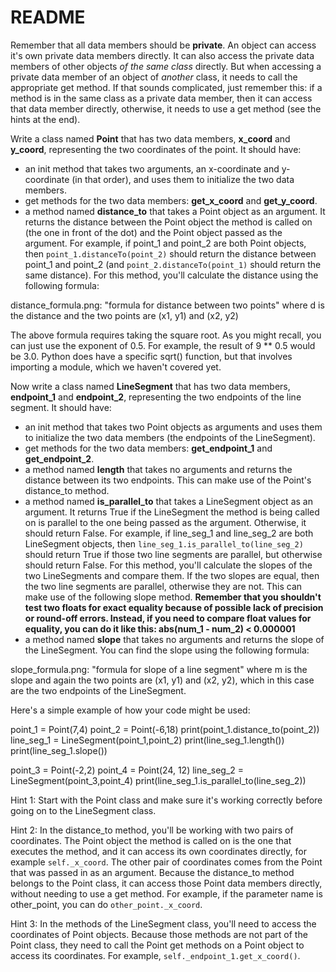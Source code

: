# README

Remember that all data members should be **private**. An object can access it's
own private data members directly. It can also access the private data members
of other objects _of the same class_ directly. But when accessing a private data
member of an object of _another_ class, it needs to call the appropriate get
method. If that sounds complicated, just remember this: if a method is in the
same class as a private data member, then it can access that data member
directly, otherwise, it needs to use a get method (see the hints at the end).

Write a class named **Point** that has two data members, **x_coord** and
**y_coord**, representing the two coordinates of the point. It should have:

- an init method that takes two arguments, an x-coordinate and y-coordinate (in
  that order), and uses them to initialize the two data members.
- get methods for the two data members: **get_x_coord** and **get_y_coord**.
- a method named **distance_to** that takes a Point object as an argument. It
  returns the distance between the Point object the method is called on (the one
  in front of the dot) and the Point object passed as the argument. For example,
  if point_1 and point_2 are both Point objects, then
  `point_1.distanceTo(point_2)` should return the distance between point_1 and
  point_2 (and `point_2.distanceTo(point_1)` should return the same distance).
  For this method, you'll calculate the distance using the following formula:

distance_formula.png: "formula for distance between two points" where d is the
distance and the two points are (x1, y1) and (x2, y2)

The above formula requires taking the square root. As you might recall, you can
just use the exponent of 0.5. For example, the result of 9 \*\* 0.5 would be
3.0. Python does have a specific sqrt() function, but that involves importing a
module, which we haven't covered yet.

Now write a class named **LineSegment** that has two data members,
**endpoint_1** and **endpoint_2**, representing the two endpoints of the line
segment. It should have:

- an init method that takes two Point objects as arguments and uses them to
  initialize the two data members (the endpoints of the LineSegment).
- get methods for the two data members: **get_endpoint_1** and
  **get_endpoint_2**.
- a method named **length** that takes no arguments and returns the distance
  between its two endpoints. This can make use of the Point's distance_to
  method.
- a method named **is_parallel_to** that takes a LineSegment object as an
  argument. It returns True if the LineSegment the method is being called on is
  parallel to the one being passed as the argument. Otherwise, it should return
  False. For example, if line_seg_1 and line_seg_2 are both LineSegment objects,
  then `line_seg_1.is_parallel_to(line_seg_2)` should return True if those two
  line segments are parallel, but otherwise should return False. For this
  method, you'll calculate the slopes of the two LineSegments and compare them.
  If the two slopes are equal, then the two line segments are parallel,
  otherwise they are not. This can make use of the following slope method.
  **Remember that you shouldn't test two floats for exact equality because of
  possible lack of precision or round-off errors. Instead, if you need to
  compare float values for equality, you can do it like this: abs(num_1 - num_2)
  < 0.000001**
- a method named **slope** that takes no arguments and returns the slope of the
  LineSegment. You can find the slope using the following formula:

slope_formula.png: "formula for slope of a line segment" where m is the slope
and again the two points are (x1, y1) and (x2, y2), which in this case are the
two endpoints of the LineSegment.

Here's a simple example of how your code might be used:

point_1 = Point(7,4) point_2 = Point(-6,18) print(point_1.distance_to(point_2))
line_seg_1 = LineSegment(point_1,point_2) print(line_seg_1.length())
print(line_seg_1.slope())

point_3 = Point(-2,2) point_4 = Point(24, 12) line_seg_2 =
LineSegment(point_3,point_4) print(line_seg_1.is_parallel_to(line_seg_2))

Hint 1: Start with the Point class and make sure it's working correctly before
going on to the LineSegment class.

Hint 2: In the distance_to method, you'll be working with two pairs of
coordinates. The Point object the method is called on is the one that executes
the method, and it can access its own coordinates directly, for example
`self._x_coord`. The other pair of coordinates comes from the Point that was
passed in as an argument. Because the distance_to method belongs to the Point
class, it can access those Point data members directly, without needing to use a
get method. For example, if the parameter name is other_point, you can do
`other_point._x_coord`.

Hint 3: In the methods of the LineSegment class, you'll need to access the
coordinates of Point objects. Because those methods are not part of the Point
class, they need to call the Point get methods on a Point object to access its
coordinates. For example, `self._endpoint_1.get_x_coord()`.
